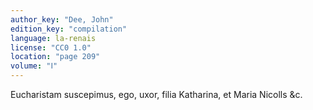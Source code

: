 ```yaml
---
author_key: "Dee, John"
edition_key: "compilation"
language: la-renais
license: "CC0 1.0"
location: "page 209"
volume: "Ⅰ"
---
```

Eucharistam suscepimus, ego, uxor, filia Katharina, et Maria Nicolls &c.
